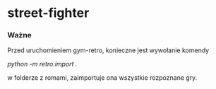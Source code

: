 # street-fighter
### Ważne
Przed uruchomieniem gym-retro, konieczne jest wywołanie komendy

_python -m retro.import ._

w folderze z romami, zaimportuje ona wszystkie rozpoznane gry.